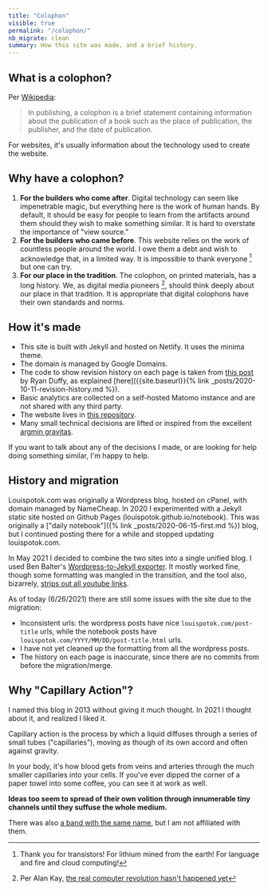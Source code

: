 ```yaml
---
title: "Colophon"
visible: true
permalink: "/colophon/"
nb_migrate: clean 
summary: How this site was made, and a brief history.
---
```


## What is a colophon?

Per [Wikipedia](https://en.wikipedia.org/wiki/Colophon_(publishing)):
> In publishing, a colophon is a brief statement containing information about the publication of a book such as the place of publication, the publisher, and the date of publication.

For websites, it's usually information about the technology used to create the website.

## Why have a colophon?
1. **For the builders who come after**. Digital technology can seem like impenetrable magic, but everything here is the work of human hands. By default, it should be easy for people to learn from the artifacts around them should they wish to make something similar. It is hard to overstate the importance of "view source."
1. **For the builders who came before**. This website relies on the work of countless people around the world. I owe them a debt and wish to acknowledge that, in a limited way. It is impossible to thank everyone [^thanks] but one can try.
1. **For our place in the tradition**. The colophon, on printed materials, has a long history. We, as digital media pioneers [^alan-kay], should think deeply about our place in that tradition. It is appropriate that digital colophons have their own standards and norms.

[^alan-kay]: Per Alan Kay, [the real computer revolution hasn't happened yet](https://www.youtube.com/watch?v=aYT2se94eU0)

[^thanks]: Thank you for transistors! For lithium mined from the earth! For language and fire and cloud computing!

## How it's made

* This site is built with Jekyll and hosted on Netlify. It uses the minima theme.
* The domain is managed by Google Domains.
* The code to show revision history on each page is taken from [this post](https://ryanjduffy.github.io/blog/2016/01/08/including-git-history-in-a-jekyll-post.html) by Ryan Duffy, as explained [here]({{site.baseurl}}{% link _posts/2020-10-11-revision-history.md %}).
* Basic analytics are collected on a self-hosted Matomo instance and are not shared with any third party.
* The website lives in [this repository](https://github.com/louispotok/louispotok-dot-com).
* Many small technical decisions are lifted or inspired from the excellent [argmin gravitas](https://www.gleech.org/).

If you want to talk about any of the decisions I made, or are looking for help doing something similar, I'm happy to help.

## History and migration

Louispotok.com was originally a Wordpress blog, hosted on cPanel, with domain managed by NameCheap. In 2020 I experimented with a Jekyll static site hosted on Github Pages (louispotok.github.io/notebook). This was originally a ["daily notebook"]({% link _posts/2020-06-15-first.md %}) blog, but I continued posting there for a while and stopped updating louispotok.com.

In May 2021 I decided to combine the two sites into a single unified blog. I used Ben Balter's [Wordpress-to-Jekyll exporter](https://github.com/benbalter/wordpress-to-jekyll-exporter). It mostly worked fine, though some formatting was mangled in the transition, and the tool also, bizarrely, [strips out all youtube links](https://github.com/benbalter/wordpress-to-jekyll-exporter/issues/222).

As of today (6/26/2021) there are still some issues with the site due to the migration:
* Inconsistent urls: the wordpress posts have nice `louispotok.com/post-title` urls, while the notebook posts have `louispotok.com/YYYY/MM/DD/post-title.html` urls.
* I have not yet cleaned up the formatting from all the wordpress posts.
* The history on each page is inaccurate, since there are no commits from before the migration/merge.

## Why "Capillary Action"?

I named this blog in 2013 without giving it much thought. In 2021 I thought about it, and realized I liked it.

Capillary action is the process by which a liquid diffuses through a series of small tubes ("capillaries"), moving as though of its own accord and often against gravity.

In your body, it's how blood gets from veins and arteries through the much smaller capillaries into your cells. If you've ever dipped the corner of a paper towel into some coffee, you can see it at work as well.

**Ideas too seem to spread of their own volition through innumerable tiny channels until they suffuse the whole medium.**

There was also [a band with the same name](https://en.wikipedia.org/wiki/Capillary_Action_(band)), but I am not affiliated with them.
